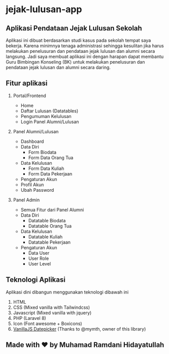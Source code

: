 # jejak-lulusan-app
## Aplikasi Pendataan Jejak Lulusan Sekolah

Aplikasi ini dibuat berdasarkan studi kasus pada sekolah tempat saya bekerja. Karena minimnya tenaga administrasi sehingga kesulitan jika harus melakukan penelusuran dan pendataan jejak lulusan dan alumni secara langsung.
Jadi saya membuat aplikasi ini dengan harapan dapat membantu Guru Bimbingan Konseling (BK) untuk melakukan penelusuran dan pendataan jejak lulusan dan alumni secara daring.

## Fitur aplikasi

1. Portal/Frontend
   - Home
   - Daftar Lulusan (Datatables)
   - Pengumuman Kelulusan
   - Login Panel Alumni/Lulusan
  
2. Panel Alumni/Lulusan
   - Dashboard
   - Data Diri
        - Form Biodata
        - Form Data Orang Tua
   - Data Kelulusan
     - Form Data Kuliah
     - Form Data Pekerjaan
   - Pengaturan Akun
   - Profil Akun
   - Ubah Password

3. Panel Admin
   - Semua Fitur dari Panel Alumni
   - Data Diri
     - Datatable Biodata
     - Datatable Orang Tua
   - Data Kelulusan
     - Datatable Kuliah
     - Datatable Pekerjaan
   - Pengaturan Akun
     - Data User
     - User Role
     - User Level

## Teknologi Aplikasi
Aplikasi dini dibangun menggunakan teknologi dibawah ini

1. HTML
2. CSS (Mixed vanilla with Tailwindcss)
3. Javascript (Mixed vanilla with jquery)
4. PHP (Laravel 8)
5. Icon (Font awesome + Boxicons)
6. [VanillaJS Datepicker](https://github.com/mymth/vanillajs-datepicker) (Thanks to @mymth, owner of this library)

## Made with :heart: by Muhamad Ramdani Hidayatullah
